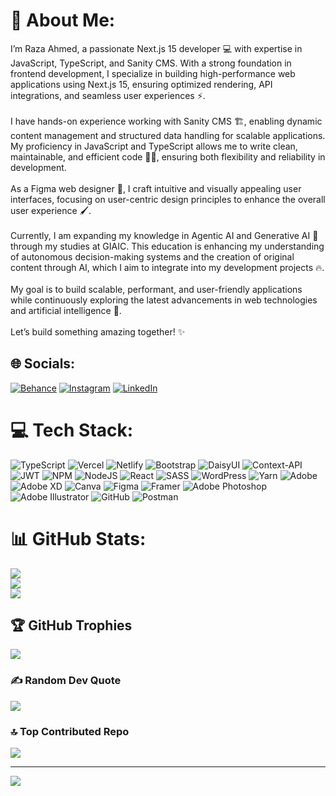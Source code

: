 # 💫 About Me:
I’m Raza Ahmed, a passionate Next.js 15 developer 💻 with expertise in JavaScript, TypeScript, and Sanity CMS. With a strong foundation in frontend development, I specialize in building high-performance web applications using Next.js 15, ensuring optimized rendering, API integrations, and seamless user experiences ⚡.<br><br>I have hands-on experience working with Sanity CMS 🏗️, enabling dynamic content management and structured data handling for scalable applications. My proficiency in JavaScript and TypeScript allows me to write clean, maintainable, and efficient code 🧑‍💻, ensuring both flexibility and reliability in development.<br><br>As a Figma web designer 🎨, I craft intuitive and visually appealing user interfaces, focusing on user-centric design principles to enhance the overall user experience 🖌️.<br><br>Currently, I am expanding my knowledge in Agentic AI and Generative AI 🤖 through my studies at GIAIC. This education is enhancing my understanding of autonomous decision-making systems and the creation of original content through AI, which I aim to integrate into my development projects 🔥.<br><br>My goal is to build scalable, performant, and user-friendly applications while continuously exploring the latest advancements in web technologies and artificial intelligence 🚀.<br><br>Let’s build something amazing together! ✨


## 🌐 Socials:
[![Behance](https://img.shields.io/badge/Behance-1769ff?logo=behance&logoColor=white)](https://behance.net/hafizrazaahmed) [![Instagram](https://img.shields.io/badge/Instagram-%23E4405F.svg?logo=Instagram&logoColor=white)](https://instagram.com/raza._.ahmed321) [![LinkedIn](https://img.shields.io/badge/LinkedIn-%230077B5.svg?logo=linkedin&logoColor=white)](https://linkedin.com/in/raza-ahmed-a39886290) 

# 💻 Tech Stack:
![TypeScript](https://img.shields.io/badge/typescript-%23007ACC.svg?style=for-the-badge&logo=typescript&logoColor=white) ![Vercel](https://img.shields.io/badge/vercel-%23000000.svg?style=for-the-badge&logo=vercel&logoColor=white) ![Netlify](https://img.shields.io/badge/netlify-%23000000.svg?style=for-the-badge&logo=netlify&logoColor=#00C7B7) ![Bootstrap](https://img.shields.io/badge/bootstrap-%238511FA.svg?style=for-the-badge&logo=bootstrap&logoColor=white) ![DaisyUI](https://img.shields.io/badge/daisyui-5A0EF8?style=for-the-badge&logo=daisyui&logoColor=white) ![Context-API](https://img.shields.io/badge/Context--Api-000000?style=for-the-badge&logo=react) ![JWT](https://img.shields.io/badge/JWT-black?style=for-the-badge&logo=JSON%20web%20tokens) ![NPM](https://img.shields.io/badge/NPM-%23CB3837.svg?style=for-the-badge&logo=npm&logoColor=white) ![NodeJS](https://img.shields.io/badge/node.js-6DA55F?style=for-the-badge&logo=node.js&logoColor=white) ![React](https://img.shields.io/badge/react-%2320232a.svg?style=for-the-badge&logo=react&logoColor=%2361DAFB) ![SASS](https://img.shields.io/badge/SASS-hotpink.svg?style=for-the-badge&logo=SASS&logoColor=white) ![WordPress](https://img.shields.io/badge/WordPress-%23117AC9.svg?style=for-the-badge&logo=WordPress&logoColor=white) ![Yarn](https://img.shields.io/badge/yarn-%232C8EBB.svg?style=for-the-badge&logo=yarn&logoColor=white) ![Adobe](https://img.shields.io/badge/adobe-%23FF0000.svg?style=for-the-badge&logo=adobe&logoColor=white) ![Adobe XD](https://img.shields.io/badge/Adobe%20XD-470137?style=for-the-badge&logo=Adobe%20XD&logoColor=#FF61F6) ![Canva](https://img.shields.io/badge/Canva-%2300C4CC.svg?style=for-the-badge&logo=Canva&logoColor=white) ![Figma](https://img.shields.io/badge/figma-%23F24E1E.svg?style=for-the-badge&logo=figma&logoColor=white) ![Framer](https://img.shields.io/badge/Framer-black?style=for-the-badge&logo=framer&logoColor=blue) ![Adobe Photoshop](https://img.shields.io/badge/adobe%20photoshop-%2331A8FF.svg?style=for-the-badge&logo=adobe%20photoshop&logoColor=white) ![Adobe Illustrator](https://img.shields.io/badge/adobe%20illustrator-%23FF9A00.svg?style=for-the-badge&logo=adobe%20illustrator&logoColor=white) ![GitHub](https://img.shields.io/badge/github-%23121011.svg?style=for-the-badge&logo=github&logoColor=white) ![Postman](https://img.shields.io/badge/Postman-FF6C37?style=for-the-badge&logo=postman&logoColor=white)
# 📊 GitHub Stats:
![](https://github-readme-stats.vercel.app/api?username=raza-ahmed-khan360&theme=solarized-dark&hide_border=true&include_all_commits=true&count_private=false)<br/>
![](https://github-readme-streak-stats.herokuapp.com/?user=raza-ahmed-khan360&theme=solarized-dark&hide_border=true)<br/>
![](https://github-readme-stats.vercel.app/api/top-langs/?username=raza-ahmed-khan360&theme=solarized-dark&hide_border=true&include_all_commits=true&count_private=false&layout=compact)

## 🏆 GitHub Trophies
![](https://github-profile-trophy.vercel.app/?username=raza-ahmed-khan360&theme=radical&no-frame=false&no-bg=false&margin-w=4)

### ✍️ Random Dev Quote
![](https://quotes-github-readme.vercel.app/api?type=horizontal&theme=radical)

### 🔝 Top Contributed Repo
![](https://github-contributor-stats.vercel.app/api?username=raza-ahmed-khan360&limit=5&theme=dark&combine_all_yearly_contributions=true)

---
[![](https://visitcount.itsvg.in/api?id=raza-ahmed-khan360&icon=0&color=0)](https://visitcount.itsvg.in)

<!-- Proudly created with GPRM ( https://gprm.itsvg.in ) -->
